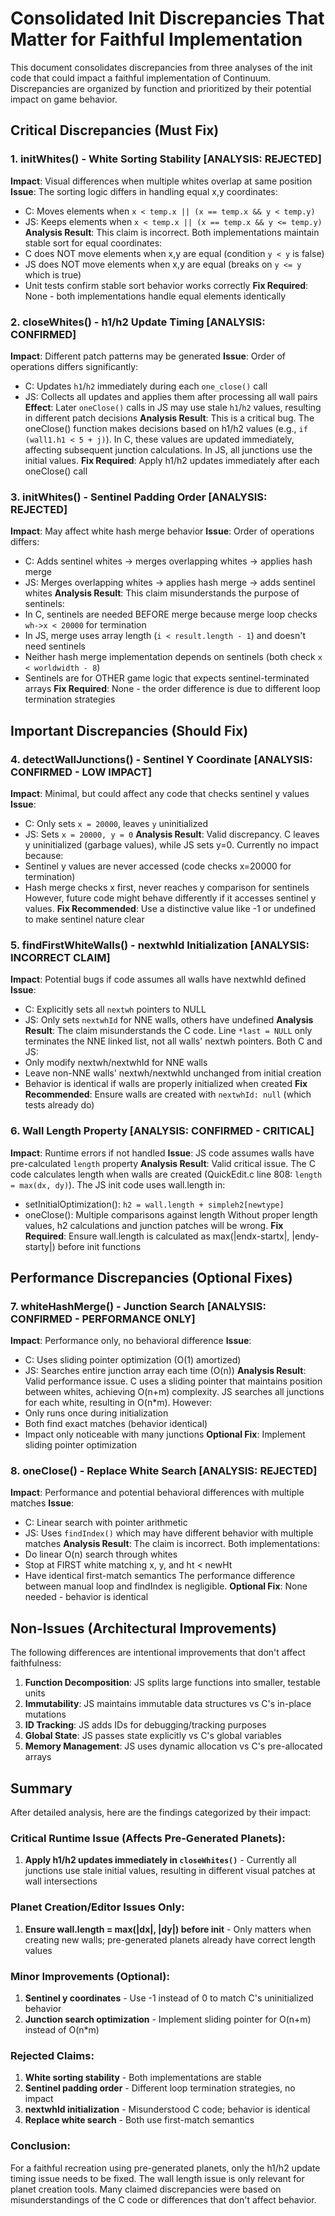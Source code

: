 # Consolidated Init Discrepancies That Matter for Faithful Implementation

This document consolidates discrepancies from three analyses of the init code that could impact a faithful implementation of Continuum. Discrepancies are organized by function and prioritized by their potential impact on game behavior.

## Critical Discrepancies (Must Fix)

### 1. initWhites() - White Sorting Stability [ANALYSIS: REJECTED]

**Impact**: Visual differences when multiple whites overlap at same position
**Issue**: The sorting logic differs in handling equal x,y coordinates:

- C: Moves elements when `x < temp.x || (x == temp.x && y < temp.y)`
- JS: Keeps elements when `x < temp.x || (x == temp.x && y <= temp.y)`
  **Analysis Result**: This claim is incorrect. Both implementations maintain stable sort for equal coordinates:
- C does NOT move elements when x,y are equal (condition `y < y` is false)
- JS does NOT move elements when x,y are equal (breaks on `y <= y` which is true)
- Unit tests confirm stable sort behavior works correctly
  **Fix Required**: None - both implementations handle equal elements identically

### 2. closeWhites() - h1/h2 Update Timing [ANALYSIS: CONFIRMED]

**Impact**: Different patch patterns may be generated
**Issue**: Order of operations differs significantly:

- C: Updates `h1`/`h2` immediately during each `one_close()` call
- JS: Collects all updates and applies them after processing all wall pairs
  **Effect**: Later `oneClose()` calls in JS may use stale `h1`/`h2` values, resulting in different patch decisions
  **Analysis Result**: This is a critical bug. The oneClose() function makes decisions based on h1/h2 values (e.g., `if (wall1.h1 < 5 + j)`). In C, these values are updated immediately, affecting subsequent junction calculations. In JS, all junctions use the initial values.
  **Fix Required**: Apply h1/h2 updates immediately after each oneClose() call

### 3. initWhites() - Sentinel Padding Order [ANALYSIS: REJECTED]

**Impact**: May affect white hash merge behavior
**Issue**: Order of operations differs:

- C: Adds sentinel whites → merges overlapping whites → applies hash merge
- JS: Merges overlapping whites → applies hash merge → adds sentinel whites
  **Analysis Result**: This claim misunderstands the purpose of sentinels:
- In C, sentinels are needed BEFORE merge because merge loop checks `wh->x < 20000` for termination
- In JS, merge uses array length (`i < result.length - 1`) and doesn't need sentinels
- Neither hash merge implementation depends on sentinels (both check `x < worldwidth - 8`)
- Sentinels are for OTHER game logic that expects sentinel-terminated arrays
  **Fix Required**: None - the order difference is due to different loop termination strategies

## Important Discrepancies (Should Fix)

### 4. detectWallJunctions() - Sentinel Y Coordinate [ANALYSIS: CONFIRMED - LOW IMPACT]

**Impact**: Minimal, but could affect any code that checks sentinel y values
**Issue**:

- C: Only sets `x = 20000`, leaves `y` uninitialized
- JS: Sets `x = 20000, y = 0`
  **Analysis Result**: Valid discrepancy. C leaves y uninitialized (garbage values), while JS sets y=0. Currently no impact because:
- Sentinel y values are never accessed (code checks x=20000 for termination)
- Hash merge checks x first, never reaches y comparison for sentinels
  However, future code might behave differently if it accesses sentinel y values.
  **Fix Recommended**: Use a distinctive value like -1 or undefined to make sentinel nature clear

### 5. findFirstWhiteWalls() - nextwhId Initialization [ANALYSIS: INCORRECT CLAIM]

**Impact**: Potential bugs if code assumes all walls have nextwhId defined
**Issue**:

- C: Explicitly sets all `nextwh` pointers to NULL
- JS: Only sets `nextwhId` for NNE walls, others have undefined
  **Analysis Result**: The claim misunderstands the C code. Line `*last = NULL` only terminates the NNE linked list, not all walls' nextwh pointers. Both C and JS:
- Only modify nextwh/nextwhId for NNE walls
- Leave non-NNE walls' nextwh/nextwhId unchanged from initial creation
- Behavior is identical if walls are properly initialized when created
  **Fix Recommended**: Ensure walls are created with `nextwhId: null` (which tests already do)

### 6. Wall Length Property [ANALYSIS: CONFIRMED - CRITICAL]

**Impact**: Runtime errors if not handled
**Issue**: JS code assumes walls have pre-calculated `length` property
**Analysis Result**: Valid critical issue. The C code calculates length when walls are created (QuickEdit.c line 808: `length = max(dx, dy)`). The JS init code uses wall.length in:

- setInitialOptimization(): `h2 = wall.length + simpleh2[newtype]`
- oneClose(): Multiple comparisons against length
  Without proper length values, h2 calculations and junction patches will be wrong.
  **Fix Required**: Ensure wall.length is calculated as max(|endx-startx|, |endy-starty|) before init functions

## Performance Discrepancies (Optional Fixes)

### 7. whiteHashMerge() - Junction Search [ANALYSIS: CONFIRMED - PERFORMANCE ONLY]

**Impact**: Performance only, no behavioral difference
**Issue**:

- C: Uses sliding pointer optimization (O(1) amortized)
- JS: Searches entire junction array each time (O(n))
  **Analysis Result**: Valid performance issue. C uses a sliding pointer that maintains position between whites, achieving O(n+m) complexity. JS searches all junctions for each white, resulting in O(n\*m). However:
- Only runs once during initialization
- Both find exact matches (behavior identical)
- Impact only noticeable with many junctions
  **Optional Fix**: Implement sliding pointer optimization

### 8. oneClose() - Replace White Search [ANALYSIS: REJECTED]

**Impact**: Performance and potential behavioral differences with multiple matches
**Issue**:

- C: Linear search with pointer arithmetic
- JS: Uses `findIndex()` which may have different behavior with multiple matches
  **Analysis Result**: The claim is incorrect. Both implementations:
- Do linear O(n) search through whites
- Stop at FIRST white matching x, y, and ht < newHt
- Have identical first-match semantics
  The performance difference between manual loop and findIndex is negligible.
  **Optional Fix**: None needed - behavior is identical

## Non-Issues (Architectural Improvements)

The following differences are intentional improvements that don't affect faithfulness:

1. **Function Decomposition**: JS splits large functions into smaller, testable units
2. **Immutability**: JS maintains immutable data structures vs C's in-place mutations
3. **ID Tracking**: JS adds IDs for debugging/tracking purposes
4. **Global State**: JS passes state explicitly vs C's global variables
5. **Memory Management**: JS uses dynamic allocation vs C's pre-allocated arrays

## Summary

After detailed analysis, here are the findings categorized by their impact:

### Critical Runtime Issue (Affects Pre-Generated Planets):

1. **Apply h1/h2 updates immediately in `closeWhites()`** - Currently all junctions use stale initial values, resulting in different visual patches at wall intersections

### Planet Creation/Editor Issues Only:

1. **Ensure wall.length = max(|dx|, |dy|) before init** - Only matters when creating new walls; pre-generated planets already have correct length values

### Minor Improvements (Optional):

1. **Sentinel y coordinates** - Use -1 instead of 0 to match C's uninitialized behavior
2. **Junction search optimization** - Implement sliding pointer for O(n+m) instead of O(n\*m)

### Rejected Claims:

1. **White sorting stability** - Both implementations are stable
2. **Sentinel padding order** - Different loop termination strategies, no impact
3. **nextwhId initialization** - Misunderstood C code; behavior is identical
4. **Replace white search** - Both use first-match semantics

### Conclusion:

For a faithful recreation using pre-generated planets, only the h1/h2 update timing issue needs to be fixed. The wall length issue is only relevant for planet creation tools. Many claimed discrepancies were based on misunderstandings of the C code or differences that don't affect behavior.
